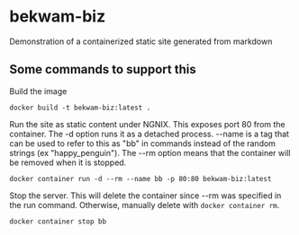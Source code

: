 # bekwam-biz
Demonstration of a containerized static site generated from markdown

## Some commands to support this

Build the image

    docker build -t bekwam-biz:latest .
    
Run the site as static content under NGNIX.  This exposes port 80 from the container.  The -d option runs it as a detached process.  --name is a tag that can be used to refer to this as "bb" in commands instead of the random strings (ex "happy_penguin").  The --rm option means that the container will be removed when it is stopped.

    docker container run -d --rm --name bb -p 80:80 bekwam-biz:latest
    
Stop the server.  This will delete the container since --rm was specified in the run command.  Otherwise, manually delete with `docker container rm`.

    docker container stop bb
